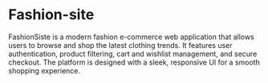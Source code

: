 # Fashion-site
FashionSiste is a modern fashion e-commerce web application that allows users to browse and shop the latest clothing trends. It features user authentication, product filtering, cart and wishlist management, and secure checkout. The platform is designed with a sleek, responsive UI for a smooth shopping experience.
